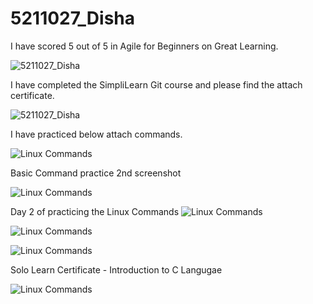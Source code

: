 # 5211027_Disha
I have scored 5 out of 5 in Agile for Beginners on Great Learning.

![5211027_Disha](./Agile_screenshot.png.png)


I have completed the SimpliLearn Git course and please find the attach certificate.

![5211027_Disha](./SimpliLearn_Git_Certificate.png)


I have practiced below attach commands.

![Linux Commands](./LINUX/linuxcommand.png)

Basic Command practice 2nd screenshot

![Linux Commands](./LINUX/Command2.png)

Day 2 of practicing the Linux Commands
![Linux Commands](./LINUX/day2.png)


![Linux Commands](./LINUX/linux2.png)


![Linux Commands](./LINUX/linux3.png)


Solo Learn Certificate - Introduction to C Langugae

![Linux Commands](./Solo_Learn/sololearn_certificate.jpeg)


